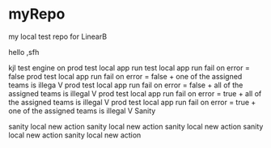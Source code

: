 # myRepo
my local test repo for LinearB

hello
,sfh

kjl
test engine on prod
test local app run
test local app run fail on error = false
prod test local app run fail on error = false + one of the assigned teams is illega V
prod test local app run fail on error = false + all of the assigned teams is illegal V
prod test local app run fail on error = true + all of the assigned teams is illegal V
prod test local app run fail on error = true + one of the assigned teams is illegal V
Sanity

sanity local new action
sanity local new action
sanity local new action
sanity local new action
sanity local new action
